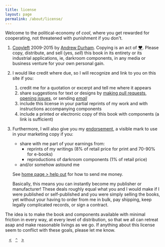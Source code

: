 ```yaml
---
title: license
layout: page
permalink: /about/license/
---
```


Welcome to the political-economy of _cool_, where you get rewarded for cooperating, not threatened with punishment if you don't.

1. [Copyleft](http://sam.zoy.org/wtfpl) 2009-2015 by [Andrew Durham](/). Copying is an act of [♥](http://copyheart.org). Please copy, distribute, and sell (yes, _sell_) this book in its entirety or its industrial applications, ie, darkroom components, in any media or business venture for your own personal gain.
2. I would like credit where due, so I will recognize and link to you on this site if you:
    1. credit me for a quotation or excerpt and tell me where it appears
    2. share suggestions for text or designs by [making pull requests, opening issues](https://github.com/yodrew/yodrew.github.io), or sending [*email*](/about)
    3. include this license in your partial reprints of my work and with instructions accompanying components
    4. include a printed or electronic copy of this book with components (a link is sufficient)
3. Furthermore, I will also give you my [endorsement](http://questioncopyright.org/creator_endorsed), a visible mark to use in your marketing copy if you: 
    - share with me part of your earnings from:
        - reprints of my writings (8% of retail price for print and 70-90% for e-books)
        - reproductions of darkroom components (1% of retail price)
    - and/or somehow astound me

    See [home page > help out](/) for how to send me money.

    Basically, this means you can instantly become my publisher or manufacturer! These deals roughly equal what you and I would make if I were published or self-published and you were simply selling the books, yet without your having to order from me in bulk, pay shipping, keep legally complicated records, or sign a contract. 
    
The idea is to make the book and components available with minimal friction in every way, at every level of distribution, so that we all can retreat asap and make reasonable livings as we go. If anything about this license seem to conflict with these goals, please let me know.

&nbsp;&nbsp;&nbsp;[&lt;](../disclaimer)&nbsp;&nbsp;&nbsp;[`^`](../)&nbsp;&nbsp;&nbsp;[&gt;](../services)

